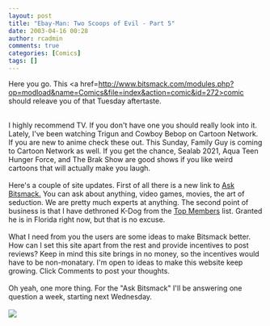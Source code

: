 ```yaml
---
layout: post
title: "Ebay-Man: Two Scoops of Evil - Part 5"
date: 2003-04-16 00:28
author: rcadmin
comments: true
categories: [Comics]
tags: []
---
```

Here you go. This <a href=http://www.bitsmack.com/modules.php?op=modload&name=Comics&file=index&action=comic&id=272>comic</a> should releave you of that Tuesday aftertaste.
<br />

<br />
I highly recommend TV. If you don't have one you should really look into it. Lately, I've been watching Trigun and Cowboy Bebop on Cartoon Network. If you are new to anime check these out. This Sunday, Family Guy is coming to Cartoon Network as well. If you get the chance, Sealab 2021, Aqua Teen Hunger Force, and The Brak Show are good shows if you like weird cartoons that will actually make you laugh.
<br />

<br />
Here's a couple of site updates. First of all there is a new link to <a href=http://www.bitsmack.com/modules.php?op=modload&name=FAQ&file=index>Ask Bitsmack.</a> You can ask about anything, video games, movies, the art of seduction. We are pretty much experts at anything. The second point of business is that I have dethroned K-Dog from the <a href=http://www.bitsmack.com/modules.php?op=modload&name=Game_Ratings&file=index&action=topmembers>Top Members</a> list. Granted he is in Florida right now, but that is no excuse. 
<br />

<br />
What I need from you the users are some ideas to make Bitsmack better. How can I set this site apart from the rest and provide incentives to post reviews? Keep in mind this site brings in no money, so the incentives would have to be non-monatary. I'm open to ideas to make this website keep growing. Click Comments to post your thoughts.
<br />

<br />
Oh yeah, one more thing. For the "Ask Bitsmack" I'll be answering one question a week, starting next Wednesday.<Br><br><!--more--><img src='http://dl.bitsmack.com/comics/20030416.gif' alt'' />
